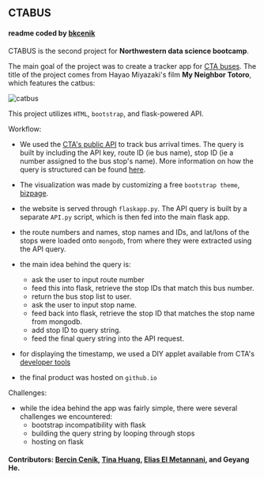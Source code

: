 ## CTABUS
#### readme coded by [bkcenik](https://wwww.github.com/bkcenik)

CTABUS is the second project for **Northwestern data science bootcamp**.

The main goal of the project was to create a tracker app for [CTA buses](www.ctabustracker.com/). The title of the project comes from Hayao Miyazaki's film **My Neighbor Totoro**, which features the catbus:

![catbus](https://www.johnnytimes.com/wp-content/uploads/2016/11/totoro-catbus-nekobasu-1024x574.jpg)

This project utilizes `HTML`, `bootstrap`, and flask-powered API.

Workflow:
* We used the [CTA's public API](https://www.transitchicago.com/developers/bustracker/) to track bus arrival times. The query is built by including the API key, route ID (ie bus name), stop ID (ie a number assigned to the bus stop's name). More information on how the query is structured can be found [here](https://www.transitchicago.com/assets/1/6/cta_Bus_Tracker_API_Developer_Guide_and_Documentation_20160929.pdf).

* The visualization was made by customizing a free `bootstrap theme`, [bizpage](https://bootstrapmade.com/bizpage-bootstrap-business-template/).

* the website is served through `flaskapp.py`. The API query is built by a separate `API.py` script, which is then fed into the main flask app.

* the route numbers and names, stop names and IDs, and lat/lons of the stops were loaded onto `mongodb`, from where they were extracted using the API query. 

* the main idea behind the query is:
    * ask the user to input route number
    * feed this into flask, retrieve the stop IDs that match this bus number.
    * return the bus stop list to user.
    * ask the user to input stop name.
    * feed back into flask, retrieve the stop ID that matches the stop name from mongodb.
    * add stop ID to query string.
    * feed the final query string into the API request.

* for displaying the timestamp, we used a DIY applet available from CTA's [developer tools](https://www.transitchicago.com/developers/.)

* the final product was hosted on `github.io`

Challenges:

* while the idea behind the app was fairly simple, there were several challenges we encountered:
    * bootstrap incompatibility with flask
    * building the query string by looping through stops
    * hosting on flask

#### Contributors: [Bercin Cenik](https://wwww.github.com/bkcenik), [Tina Huang](https://wwww.github.com/tinahuangyt), [Elias El Metannani](https://wwww.github.com/eliaselmet), and Geyang He.


